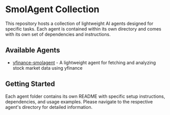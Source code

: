 # SmolAgent Collection

This repository hosts a collection of lightweight AI agents designed for specific tasks. Each agent is contained within its own directory and comes with its own set of dependencies and instructions.

## Available Agents

- [yfinance-smolagent](./yfinance-smolagent/) - A lightweight agent for fetching and analyzing stock market data using yfinance

## Getting Started

Each agent folder contains its own README with specific setup instructions, dependencies, and usage examples. Please navigate to the respective agent's directory for detailed information.
